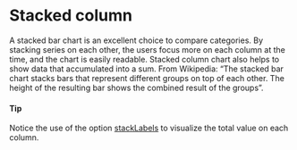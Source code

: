 # Stacked column
A stacked bar chart is an excellent choice to compare categories. By stacking series on each other, the users focus more on each column at the time, and the chart is easily readable.
Stacked column chart also helps to show data that accumulated into a sum. From Wikipedia: “The stacked bar chart stacks bars that represent different groups on top of each other. The height of the resulting bar shows the combined result of the groups”.

####  Tip
Notice the use of the option [stackLabels](https://api.highcharts.com/highcharts/yAxis.stackLabels) to visualize the total value on each column.